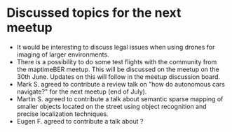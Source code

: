 # Discussed topics for the next meetup

* It would be interesting to discuss legal issues when using drones for imaging of larger environments.
* There is a possibility to do some test flights with the community from the maptimeBER meetup. This will be discussed on the meetup on the 30th June. Updates on this will follow in the meetup discussion board.
* Mark S. agreed to contribute a review talk on "how do autonomous cars navigate?" for the next meetup (end of July).
* Martin S. agreed to contribute a talk about semantic sparse mapping of smaller objects located on the street using object recognition and precise localization techniques.
* Eugen F. agreed to contribute a talk about ?  
